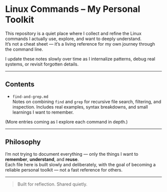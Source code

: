 # Linux Commands – My Personal Toolkit

This repository is a quiet place where I collect and refine the Linux commands I actually use, explore, and want to deeply understand.  
It’s not a cheat sheet — it’s a living reference for my own journey through the command line.

I update these notes slowly over time as I internalize patterns, debug real systems, or revisit forgotten details.

---

## Contents

- `find-and-grep.md`  
  Notes on combining `find` and `grep` for recursive file search, filtering, and inspection. Includes real examples, syntax breakdowns, and small learnings I want to remember.

(More entries coming as I explore each command in depth.)

---

## Philosophy

I’m not trying to document everything — only the things I want to **remember**, **understand**, and **reuse**.  
Each file here is built slowly and deliberately, with the goal of becoming a reliable personal toolkit — not a fast reference for others.

---

> Built for reflection. Shared quietly.
